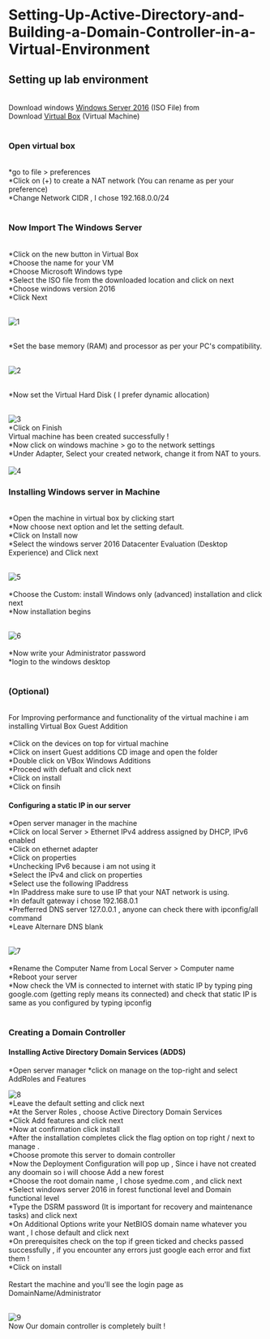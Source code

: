# Setting-Up-Active-Directory-and-Building-a-Domain-Controller-in-a-Virtual-Environment

<h2> Setting up lab environment</h2> <br>
  Download windows <a href="https://www.microsoft.com/en-us/evalcenter/download-windows-server-2016" target="_blank">Windows Server 2016</a>  (ISO File) from <br>
  Download <a href="https://www.virtualbox.org/wiki/Downloads" target="_blank">Virtual Box</a> (Virtual Machine) <br> 
  
  <br>
  
  <h3><b>Open virtual box</b></h3> <br>
    *go to file > preferences <br>
    *Click on (+) to create a NAT network (You can rename as per your preference) <br> 
    *Change Network CIDR , I chose 192.168.0.0/24 <br> 
    <br>
  <h3><b>Now Import The Windows Server</b></h3> <br>
    *Click on the new button in Virtual Box <br>
    *Choose the name for your VM <br>
    *Choose Microsoft Windows type <br>
    *Select the ISO file from the downloaded location and click on next <br>
    *Choose windows version 2016 <br>
    *Click Next  <br>
    <br>
    
![1](https://github.com/user-attachments/assets/9ee0d9ed-1211-491d-87b7-9ed0efee0e43)

<br>
    *Set the base memory (RAM) and processor as per your PC's compatibility.<br>
    <br>
    
![2](https://github.com/user-attachments/assets/3ff00bc7-ad3b-4c7d-8dc5-fbaf6980c7e3)

<br>
    *Now set the Virtual Hard Disk ( I prefer dynamic allocation) <br>
    <br>
    
![3](https://github.com/user-attachments/assets/accbfb2e-586c-45db-9275-746241b642d5)
<br>
    *Click on Finish <br>
  Virtual machine has been created successfully ! <br>
    *Now click on windows machine > go to the network settings <br>
    *Under Adapter, Select your created network, change it from NAT to yours. <br>
    <br>![4](https://github.com/user-attachments/assets/d0929fa3-449f-4291-aba0-3bbd39d9beb1)
    <br>
<h3><b>Installing Windows server in Machine</b></h3> <br>
    *Open the machine in virtual box by clicking start<br>
    *Now choose next option and let the setting default.<br>
    *Click on Install now<br>
    *Select the windows server 2016 Datacenter Evaluation (Desktop Experience) and Click next <br>
    <br>
    
![5](https://github.com/user-attachments/assets/bf48cb14-9071-4dea-a417-bb2efc97b53e) <br>
<br>
    *Choose the Custom: install Windows only (advanced) installation and click next <br>
    *Now installation begins <br>
    <br>
    
![6](https://github.com/user-attachments/assets/277bb9ca-0a81-49c0-9aaa-6e22e7ae3acd) <br>
<br>
    *Now write your Administrator password <br>
    *login to the windows desktop <br>
    <br>
  <h3><b>(Optional)</b></h3> <br>
    For Improving performance and functionality of the virtual machine i am installing Virtual Box Guest Addition <br>
    <br>
    *Click on the devices on top for virtual machine <br>
    *Click on insert Guest additions CD image and open the folder <br>
    *Double click on VBox Windows Additions <br>
    *Proceed with defualt and click next <br>
    *Click on install <br>
    *Click on finsih <br>
<h4><b>Configuring a static IP in our server</b></h4>
    *Open server manager in the machine <br>
    *Click on local Server > Ethernet IPv4 address assigned by DHCP, IPv6 enabled <br>
    *Click on ethernet adapter <br>
    *Click on properties <br>
    *Unchecking IPv6 because i am not using it <br>
    *Select the IPv4 and click on properties <br>
    *Select use the following IPaddress <br>
    *In IPaddress make sure to use IP that your NAT network is using.<br>
    *In default gateway i chose 192.168.0.1 <br>
    *Prefferred DNS server 127.0.0.1 , anyone can check there with ipconfig/all command <br>
    *Leave Alternare DNS blank <br>
    <br>
    
![7](https://github.com/user-attachments/assets/c753f11e-cefd-497a-b0e5-5e00a2444ba0) <br>
<br>
    *Rename the Computer Name from Local Server > Computer name <br>
    *Reboot your server <br>
    *Now check the VM is connected to internet with static IP by typing ping google.com (getting reply means its connected) and check that static IP is same as you configured by typing ipconfig <br>
    <br>
<h3><b>Creating a Domain Controller</b></h3>
    <h4><b>Installing Active Directory Domain Services (ADDS)</b></h4>
    *Open server manager
    *click on manage on the top-right and select AddRoles and Features <br>
    
![8](https://github.com/user-attachments/assets/93e52f1c-1208-4c36-8469-c58f00e2d31b)
<br>
    *Leave the default setting and click next <br>
    *At the Server Roles , choose Active Directory Domain Services <br>
    *Click Add features and click next <br>
    *Now at confirmation click install <br>
    *After the installation completes click the flag option on top right / next to manage . <br>
    *Choose promote this server to domain controller <br>
    *Now the Deployment Configuration will pop up , Since i have not created any doomain so i will choose Add a new forest <br>
    *Choose the root domain name , I chose syedme.com , and click next <br>
    *Select windows server 2016 in forest functional level and Domain functional level <br>
    *Type the DSRM password (It is important for recovery and maintenance tasks) and click next <br>
    *On Additional Options write your NetBIOS domain name whatever you want , I chose default and click next <br>
    *On prerequisites check on the top if green ticked and checks passed successfully , if you encounter any errors just google each error and fixt them ! <br>
    *Click on install <br>
    <br>
    Restart the machine and you'll see the login page as DomainName/Administrator <br>
    <br>
    
![9](https://github.com/user-attachments/assets/11221832-ef97-44c5-bbec-4718791a711c)
<br>
Now Our domain controller is completely built !

    


    
